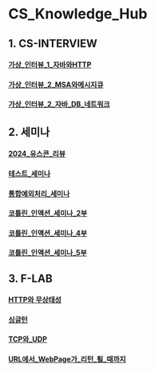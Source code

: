 # CS_Knowledge_Hub

## 1. CS-INTERVIEW

#### [가상_인터뷰_1_자바와HTTP](https://github.com/parkjun5/CS-Knowledge-Hub/blob/master/cs/InterviewQuestion.md)
#### [가상_인터뷰_2_MSA와메시지큐](https://github.com/parkjun5/CS-Knowledge-Hub/blob/master/cs/InterviewQuesionTwo.md)
#### [가상_인터뷰_2_자바_DB_네트워크](https://github.com/parkjun5/CS-Knowledge-Hub/blob/master/seminar/%EC%9E%90%EB%B0%94_%EC%98%A8%EB%B3%B4%EB%94%A9_%EC%A0%95%EB%8B%B5%EC%A7%80.md)

## 2. 세미나

#### [2024_유스콘_리뷰](https://github.com/parkjun5/CS-Knowledge-Hub/blob/master/seminar/%EC%89%BD%EA%B2%8C_%ED%85%8C%EC%8A%A4%ED%8A%B8_%EC%9E%91%EC%84%B1%ED%95%98%EA%B8%B0.md)
#### [테스트_세미나](https://github.com/parkjun5/CS-Knowledge-Hub/blob/master/seminar/%EC%89%BD%EA%B2%8C_%ED%85%8C%EC%8A%A4%ED%8A%B8_%EC%9E%91%EC%84%B1%ED%95%98%EA%B8%B0.md)
#### [통합예외처리_세미나](https://github.com/parkjun5/CS-Knowledge-Hub/blob/master/seminar/%ED%85%8C%EC%8A%A4%ED%8A%B8.md)
#### [코틀린_인액션_세미나_2부](https://github.com/parkjun5/CS-Knowledge-Hub/blob/master/seminar/Kotlin_2부.md)
#### [코틀린_인액션_세미나_4부](https://github.com/parkjun5/CS-Knowledge-Hub/blob/master/seminar/Kotlin_4부.md)
#### [코틀린_인액션_세미나_5부](https://github.com/parkjun5/CS-Knowledge-Hub/blob/master/seminar/Kotlin_5부.md)

## 3. F-LAB

#### [HTTP와 무상태성](https://github.com/parkjun5/CS-Knowledge-Hub/blob/master/cs/HttpAndStateless.md)
#### [싱글턴](https://github.com/parkjun5/CS-Knowledge-Hub/blob/master/cs/SpringSingleTon.md)
#### [TCP와_UDP](https://github.com/parkjun5/CS-Knowledge-Hub/blob/master/cs/TcpAndUdp.md)
#### [URL에서_WebPage가_리턴_퇼_때까지](https://github.com/parkjun5/CS-Knowledge-Hub/blob/master/cs/URLtoWebPage.md)
